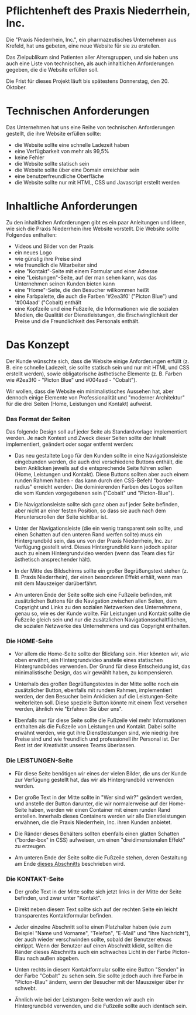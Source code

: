 # Pflichtenheft des Praxis Niederrhein, Inc.

Die "Praxis Niederrhein, Inc.", ein pharmazeutisches Unternehmen aus Krefeld, hat uns gebeten, eine neue Website für sie zu erstellen.

Das Zielpublikum sind Patienten aller Altersgruppen, und sie haben uns auch eine Liste von  technischen, als auch  inhaltlichen  Anforderungen gegeben, die die Website erfüllen soll.

Die Frist für dieses Projekt läuft bis spätestens Donnerstag, den 20. Oktober.

# Technischen Anforderungen

Das Unternehmen hat uns eine Reihe von technischen Anforderungen gestellt, die ihre Website erfüllen sollte: 
- die Website sollte eine schnelle Ladezeit haben
- eine Verfügbarkeit von mehr als 99,5%
- keine Fehler
- die Website sollte statisch sein
- die Website sollte über eine Domain erreichbar sein
- eine benutzerfreundliche Oberfläche
- die Website sollte nur mit HTML, CSS und Javascript erstellt werden

# Inhaltliche Anforderungen

Zu den inhaltlichen Anforderungen gibt es ein paar Anleitungen und Ideen, wie sich die Praxis Niederrhein ihre Website vorstellt. Die Website sollte Folgendes enthalten:

- Videos und Bilder von der Praxis
- ein neues Logo
- wie günstig ihre Preise sind
- wie freundlich die Mitarbeiter sind
- eine "Kontakt"-Seite mit einem Formular und einer Adresse 
- eine "Leistungen"-Seite, auf der man sehen kann, was das Unternehmen seinen Kunden bieten kann
- eine "Home"-Seite, die den Besucher willkommen heißt 
- eine Farbpalette, die auch die Farben '#2ea3f0' ("Picton Blue") und '#004aad' ("Cobalt) enthält
- eine Kopfzeile und eine Fußzeile, die Informationen wie die sozialen Medien, die Qualität der Dienstleistungen, die Erschwinglichkeit der Preise und die Freundlichkeit des Personals enthält.


# Das Konzept

Der Kunde wünschte sich, dass die Website einige Anforderungen erfüllt (z. B. eine schnelle Ladezeit, sie sollte statisch sein und nur mit HTML und CSS erstellt werden), sowie obligatorische ästhetische Elemente (z. B. Farben wie #2ea3f0 - "Picton Blue" und #004aad - "Cobalt").

Wir wollen, dass die Website ein minimalistisches Aussehen hat, aber dennoch einige Elemente von Professionalität und "moderner Architektur" für die drei Seiten (Home, Leistungen und Kontakt) aufweist.
### Das Format der Seiten

Das folgende Design soll auf jeder Seite als Standardvorlage implementiert werden. Je nach Kontext und Zweck dieser Seiten sollte der Inhalt implementiert, geändert oder sogar entfernt werden: 

- Das neu gestaltete Logo für den Kunden sollte in eine Navigationsleiste eingebunden werden, die auch drei verschiedene Buttons enthält, die beim Anklicken jeweils auf die entsprechende Seite führen sollen (Home, Leistungen und Kontakt). Diese Buttons sollten aber auch einem runden Rahmen haben - das kann durch den CSS-Befehl "border-radius" erreicht werden. Die dominierenden Farben des Logos sollten die vom Kunden vorgegebenen sein ("Cobalt" und "Picton-Blue").

- Die Navigationsleiste sollte sich ganz oben auf jeder Seite befinden, aber nicht an einer festen Position, so dass sie auch nach dem Herunterscrollen der Seite sichtbar ist.

- Unter der Navigationsleiste (die ein wenig transparent sein sollte, und einen Schatten auf den unteren Rand werfen sollte) muss ein Hintergrundbild sein, das uns von der Praxis Niederrhein, Inc. zur Verfügung gestellt wird. Dieses Hintergrundbild kann jedoch später auch zu einem Hintergrundvideo werden (wenn das Team dies für ästhetisch ansprechender hält).

- In der Mitte des Bildschirms sollte ein großer Begrüßungstext stehen (z. B. Praxis Niederrhein), der einen besonderen Effekt erhält, wenn man mit dem Mauszeiger darüberfährt.

- Am unteren Ende der Seite sollte sich eine Fußzeile befinden, mit zusätzlichen Buttons für die Navigation zwischen allen Seiten, dem Copyright und Links zu den sozialen Netzwerken des Unternehmens, genau so, wie es der Kunde wollte.
Für Leistungen und Kontakt sollte die Fußzeile gleich sein und nur die zusätzlichen Navigationsschaltflächen, die sozialen Netzwerke des Unternehmens und das Copyright enthalten. 

### Die HOME-Seite

- Vor allem die Home-Seite sollte der Blickfang sein. Hier könnten wir, wie oben erwähnt, ein Hintergrundvideo anstelle eines statischen Hintergrundbildes verwenden. Der Grund für diese Entscheidung ist, das minimalistische Design, das wir gewählt haben, zu kompensieren.  

- Unterhalb des großen Begrüßungstextes in der Mitte sollte noch ein zusätzlicher Button, ebenfalls mit rundem Rahmen, implementiert werden, der den Besucher beim Anklicken auf die Leistungen-Seite weiterleiten soll. Diese spezielle Button könnte mit einem Text versehen werden, ähnlich wie "Erfahren Sie über uns".

- Ebenfalls nur für diese Seite sollte die Fußzeile viel mehr Informationen enthalten als die Fußzeile von Leistungen und Kontakt. Dabei sollte erwähnt werden, wie gut ihre Dienstleistungen sind, wie niedrig ihre Preise sind und wie freundlich und professionell ihr Personal ist. Der Rest ist der Kreativität unseres Teams überlassen.

### Die LEISTUNGEN-Seite

- Für diese Seite benötigen wir eines der vielen Bilder, die uns der Kunde zur Verfügung gestellt hat, das wir als Hintergrundbild verwenden werden. 

- Der große Text in der Mitte sollte in "Wer sind wir?" geändert werden, und anstelle der Button darunter, die wir normalerweise auf der Home-Seite haben, werden wir einen Container mit einem runden Rand erstellen. Innerhalb dieses Containers werden wir alle Dienstleistungen erwähnen, die die Praxis Niederrhein, Inc. ihren Kunden anbietet.

- Die Ränder dieses Behälters sollten ebenfalls einen glatten Schatten ("border-box" in CSS) aufweisen, um einen "dreidimensionalen Effekt" zu erzeugen.

- Am unteren Ende der Seite sollte die Fußzeile stehen, deren Gestaltung am Ende [dieses Abschnitts](#das-format-der-seiten) beschrieben wird.

### Die KONTAKT-Seite

- Der große Text in der Mitte sollte sich jetzt links in der Mitte der Seite befinden, und zwar unter "Kontakt".

- Direkt neben diesem Text sollte sich auf der rechten Seite ein leicht transparentes Kontaktformular befinden.  

- Jeder einzelne Abschnitt sollte einen Platzhalter haben (wie zum Beispiel "Name und Vorname", "Telefon", "E-Mail" und "Ihre Nachricht"), der auch wieder verschwinden sollte, sobald der Benutzer etwas eintippt. Wenn der Benutzer auf einen Abschnitt klickt, sollten die Ränder dieses Abschnitts auch ein schwaches Licht in der Farbe Picton-Blau nach außen abgeben.   

- Unten rechts in diesem Kontaktformular sollte eine Button "Senden" in der Farbe "Cobalt" zu sehen sein. Sie sollte jedoch auch ihre Farbe in "Picton-Blau" ändern, wenn der Besucher mit der Mauszeiger über ihr schwebt.

- Ähnlich wie bei der Leistungen-Seite werden wir auch ein Hintergrundbild verwenden, und die Fußzeile sollte auch identisch sein. 
